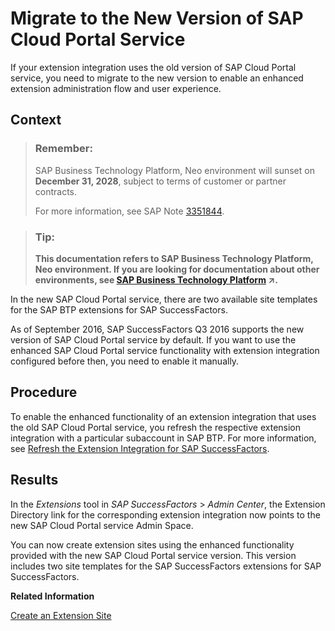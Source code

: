 <!-- loiod2016237743b4142aea0b0ce71f32582 -->

# Migrate to the New Version of SAP Cloud Portal Service

If your extension integration uses the old version of SAP Cloud Portal service, you need to migrate to the new version to enable an enhanced extension administration flow and user experience.



## Context

> ### Remember:  
> SAP Business Technology Platform, Neo environment will sunset on **December 31, 2028**, subject to terms of customer or partner contracts.
> 
> For more information, see SAP Note [3351844](https://launchpad.support.sap.com/#/notes/3351844).

> ### Tip:  
> **This documentation refers to SAP Business Technology Platform, Neo environment. If you are looking for documentation about other environments, see [SAP Business Technology Platform](https://help.sap.com/viewer/65de2977205c403bbc107264b8eccf4b/Cloud/en-US/6a2c1ab5a31b4ed9a2ce17a5329e1dd8.html "SAP Business Technology Platform (SAP BTP) is an integrated offering comprised of four technology portfolios: database and data management, application development and integration, analytics, and intelligent technologies. The platform offers users the ability to turn data into business value, compose end-to-end business processes, and build and extend SAP applications quickly.") :arrow_upper_right:.**

In the new SAP Cloud Portal service, there are two available site templates for the SAP BTP extensions for SAP SuccessFactors.

As of September 2016, SAP SuccessFactors Q3 2016 supports the new version of SAP Cloud Portal service by default. If you want to use the enhanced SAP Cloud Portal service functionality with extension integration configured before then, you need to enable it manually.



## Procedure

To enable the enhanced functionality of an extension integration that uses the old SAP Cloud Portal service, you refresh the respective extension integration with a particular subaccount in SAP BTP. For more information, see [Refresh the Extension Integration for SAP SuccessFactors](refresh-the-extension-integration-for-sap-successfactors-9d3f809.md).



## Results

In the *Extensions* tool in *SAP SuccessFactors* \> *Admin Center*, the Extension Directory link for the corresponding extension integration now points to the new SAP Cloud Portal service Admin Space.

You can now create extension sites using the enhanced functionality provided with the new SAP Cloud Portal service version. This version includes two site templates for the SAP SuccessFactors extensions for SAP SuccessFactors.

**Related Information**  


[Create an Extension Site](create-an-extension-site-9e3fc15.md "You create an extension site to integrate the extension application in SAP SuccessFactors.")

